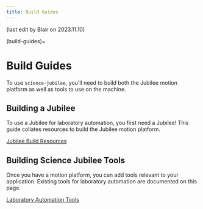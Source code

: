 ```yaml
---
title: Build Guides
---
```


(last edit by Blair on 2023.11.10)

(build-guides)=
# Build Guides

To use `science-jubilee`, you'll need to build both the Jubilee motion platform as well as tools to use on the machine.

## Building a Jubilee

To use a Jubilee for laboratory automation, you first need a Jubilee! This guide collates resources to build the Jubilee motion platform.

[Jubilee Build Resources](building_a_jubilee)

## Building Science Jubilee Tools

Once you have a motion platform, you can add tools relevant to your application. Existing tools for laboratory automation are documented on this page.

[Laboratory Automation Tools](building_tools)
